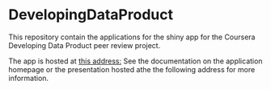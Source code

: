 # DevelopingDataProduct

This repository contain the applications for the shiny app for the Coursera Developing Data Product peer review project.

The app is hosted at [this address:](http://andbruna.shinyapps.io/shinypeerproject)
See the documentation on the application homepage or the presentation hosted athe the following address for more information.

